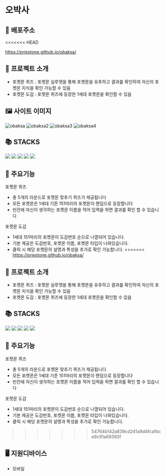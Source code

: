 # 오박사

## 🔗 배포주소
<<<<<<< HEAD

https://priestone.github.io/obaksa/

## 📁 프로젝트 소개

- 포켓몬 퀴즈 : 포켓몬 실루엣을 통해 포켓몬을 유추하고 결과를 확인하여 자신의 포켓몬 지식을 확인 가능할 수 있음
- 포켓몬 도감 : 포켓몬 퀴즈에 등장한 1세대 포켓몬을 확인할 수 있음

## 🖼️ 사이트 이미지

![obaksa](https://github.com/user-attachments/assets/a5ec227f-8dc2-45b3-b834-5b202576f0b0)
![obaksa2](https://github.com/user-attachments/assets/466f7884-b6e8-40db-8313-5f45a2c2b88a)
![obaksa3](https://github.com/user-attachments/assets/633f521c-0435-4102-832f-5e1bb683a573)
![obaksa4](https://github.com/user-attachments/assets/59b0e213-900e-4b5e-9474-6516e4826d2d)

## 📚 STACKS

<img src="https://img.shields.io/badge/React-61DAFB?style=for-the-badge&logo=react&logoColor=white">
<img src="https://img.shields.io/badge/html5-E34F26?style=for-the-badge&logo=html5&logoColor=white">
<img src="https://img.shields.io/badge/css3-663399?style=for-the-badge&logo=css3&logoColor=white">
<img src="https://img.shields.io/badge/nodedotjs-5FA04E?style=for-the-badge&logo=nodedotjs&logoColor=white">
<img src="https://img.shields.io/badge/figma-F24E1E?style=for-the-badge&logo=figma&logoColor=white">

## 📒 주요기능

포켓몬 퀴즈

- 총 5개의 라운드로 포켓몬 맞추기 퀴즈가 제공됩니다
- 모든 포켓몬은 1세대 기준 151마리의 포켓몬이 랜덤으로 등장합니다
- 빈칸에 자신이 생각하는 포켓몬 이름을 적어 입력을 하면 결과를 확인 할 수 있습니다

포켓몬 도감

- 1세대 151마리의 포켓몬이 도감번호 순으로 나열되어 있습니다.
- 기본 제공은 도감번호, 포켓몬 이름, 포켓몬 타입이 나와있습니다.
- 클릭 시 해당 포켓몬의 설명과 특성을 추가로 확인 가능합니다.
=======
https://priestone.github.io/obaksa/

## 📁 프로젝트 소개

- 포켓몬 퀴즈 : 포켓몬 실루엣을 통해 포켓몬을 유추하고 결과를 확인하여 자신의 포켓몬 지식을 확인 가능할 수 있음
- 포켓몬 도감 : 포켓몬 퀴즈에 등장한 1세대 포켓몬을 확인할 수 있음

## 📚 STACKS

<img src="https://img.shields.io/badge/React-61DAFB?style=for-the-badge&logo=react&logoColor=white">
<img src="https://img.shields.io/badge/html5-E34F26?style=for-the-badge&logo=html5&logoColor=white">
<img src="https://img.shields.io/badge/css3-663399?style=for-the-badge&logo=css3&logoColor=white">
<img src="https://img.shields.io/badge/nodedotjs-5FA04E?style=for-the-badge&logo=nodedotjs&logoColor=white">
<img src="https://img.shields.io/badge/figma-F24E1E?style=for-the-badge&logo=figma&logoColor=white">

## 📒 주요기능

포켓몬 퀴즈
* 총 5개의 라운드로 포켓몬 맞추기 퀴즈가 제공됩니다
* 모든 포켓몬은 1세대 기준 151마리의 포켓몬이 랜덤으로 등장합니다
* 빈칸에 자신이 생각하는 포켓몬 이름을 적어 입력을 하면 결과를 확인 할 수 있습니다

포켓몬 도감
* 1세대 151마리의 포켓몬이 도감번호 순으로 나열되어 있습니다.
* 기본 제공은 도감번호, 포켓몬 이름, 포켓몬 타입이 나와있습니다.
* 클릭 시 해당 포켓몬의 설명과 특성을 추가로 확인 가능합니다. 
>>>>>>> 54764b142a839cd241a9d4fcafbce9c91a69393f

## 🖥️ 지원디바이스

- 모바일
